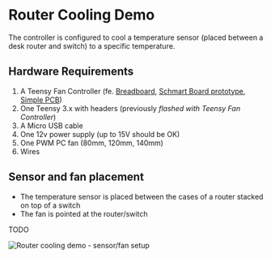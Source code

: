 # Router Cooling Demo

The controller is configured to cool a temperature sensor (placed between a desk router and switch) to a specific temperature.


## Hardware Requirements

1. A Teensy Fan Controller (fe. [Breadboard][1], [Schmart Board prototype][2], [Simple PCB][3])
1. One Teensy 3.x with headers (previously *flashed with Teensy Fan Controller*)
1. A Micro USB cable
1. One 12v power supply (up to 15V should be OK)
1. One PWM PC fan (80mm, 120mm, 140mm)
1. Wires

[1]: ../hardware/breadboard
[2]: ../hardware/prototype
[3]: ../hardware/simple-pcb


## Sensor and fan placement

- The temperature sensor is placed between the cases of a router stacked on top of a switch
- The fan is pointed at the router/switch

TODO 

![Router cooling demo - sensor/fan setup](../images/rcd.setup.jpg)

